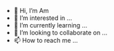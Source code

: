 - 👋 Hi, I’m Am
- 👀 I’m interested in ...
- 🌱 I’m currently learning ...
- 💞️ I’m looking to collaborate on ...
- 📫 How to reach me ...
